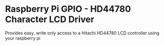 Raspberry Pi GPIO - HD44780 Character LCD Driver
============================================================

Provides easy, write only access to a Hitachi HD44780 LCD controller using your raspberry pi